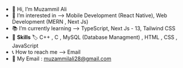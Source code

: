 - 👋 Hi, I’m Muzammil Ali
- 👀 I’m interested in --> Mobile Development (React Native),  Web Development (MERN , Next Js)
- :books: I’m currently learning --> TypeScript, Next Js - 13, Tailwind CSS
- :pencil: <b>Skills</b> :label: C++ , C , MySQL (Database Managment) , HTML , CSS , JavaScript
- :telephone_receiver: How to reach me --> Email
- :email: My Email : muzammilali28@gmail.com

<!---
muzammilali28/muzammilali28 is a ✨ special ✨ repository because its `README.md` (this file) appears on your GitHub profile.
You can click the Preview link to take a look at your changes.
--->
